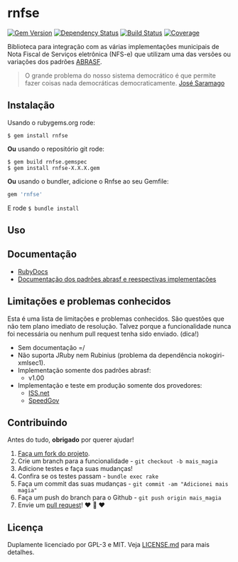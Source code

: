 # rnfse
[![Gem Version](http://img.shields.io/gem/v/rnfse.svg?style=flat-square)](http://rubygems.org/gems/rnfse)
[![Dependency Status](http://img.shields.io/gemnasium/aitherios/rnfse.svg?style=flat-square)](https://gemnasium.com/aitherios/rnfse)
[![Build Status](http://img.shields.io/travis/aitherios/rnfse.svg?style=flat-square)](https://travis-ci.org/aitherios/rnfse)
[![Coverage](http://img.shields.io/codeclimate/coverage/github/aitherios/rnfse.svg?style=flat-square)](https://codeclimate.com/github/aitherios/rnfse)

Biblioteca para integração com as várias implementações
municipais de Nota Fiscal de Serviços eletrônica (NFS-e) que utilizam uma 
das versões ou variações dos padrões
[ABRASF](http://www.abrasf.org.br/paginas_multiplas_detalhes.php?cod_pagina=1).

> O grande problema do nosso sistema democrático é que permite fazer coisas nada democráticas democraticamente.
> [José Saramago](http://pt.wikipedia.org/wiki/Jos%C3%A9_Saramago)

## Instalação

Usando o rubygems.org rode:
```shell
$ gem install rnfse
```
**Ou** usando o repositório git rode:
```shell
$ gem build rnfse.gemspec
$ gem install rnfse-X.X.X.gem
```
**Ou** usando o bundler, adicione o Rnfse ao seu Gemfile:

```ruby
gem 'rnfse'
```

E rode `$ bundle install`

## Uso

## Documentação
* [RubyDocs](http://www.rubydoc.info/github/aitherios/rnfse/master)
* [Documentação dos padrões abrasf e reespectivas implementações](https://github.com/aitherios/rnfse-external_doc)

## Limitações e problemas conhecidos

Esta é uma lista de limitações e problemas conhecidos. São questões que não tem 
plano imediato de resolução. Talvez porque a funcionalidade nunca foi 
necessária ou nenhum pull request tenha sido enviado. (dica!)

* Sem documentação =/
* Não suporta JRuby nem Rubinius (problema da dependência nokogiri-xmlsec1).
* Implementação somente dos padrões abrasf:
  * v1.00
* Implementação e teste em produção somente dos provedores:
  * [ISS.net](http://www.issnetonline.com.br/portaliss/)
  * [SpeedGov](http://www.speedgov.com.br)

## Contribuindo

Antes do tudo, **obrigado** por querer ajudar!

1. [Faça um fork do projeto](https://help.github.com/articles/fork-a-repo).
2. Crie um branch para a funcionalidade - `git checkout -b mais_magia`
3. Adicione testes e faça suas mudanças!
4. Confira se os testes passam - `bundle exec rake`
5. Faça um commit das suas mudanças - `git commit -am "Adicionei mais magia"`
6. Faça um push do branch para o Github - `git push origin mais_magia`
7. Envie um [pull request](https://help.github.com/articles/using-pull-requests)! :heart: :sparkling_heart: :heart:

## Licença

Duplamente licenciado por GPL-3 e MIT. Veja [LICENSE.md](LICENSE.md) para mais detalhes.
